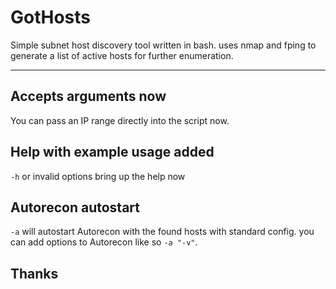 # GotHosts
Simple subnet host discovery tool written in bash. uses nmap and fping to generate a list of active hosts for further enumeration.
***
## Accepts arguments now
You can pass an IP range directly into the script now.

## Help with example usage added
`-h` or invalid options bring up the help now

## Autorecon autostart
`-a` will autostart Autorecon with the found hosts with standard config.
you can add options to Autorecon like so `-a "-v"`.

## Thanks
